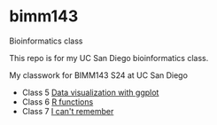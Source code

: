 # bimm143
Bioinformatics class

This repo is for my UC San Diego bioinformatics class.

My classwork for BIMM143 S24 at UC San Diego

- Class 5 [Data visualization with ggplot](https://github.com/a1vasque/bimm143/blob/main/classs05%20copy/class05.qmd)
- Class 6 [R functions](https://github.com/a1vasque/bimm143/blob/main/class06%20copy/Class06.qmd)
- Class 7 [I can't remember]()
